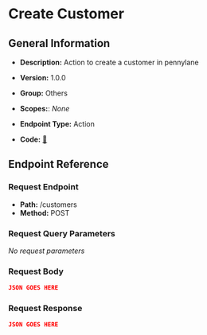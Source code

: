 # Create Customer

## General Information

- **Description:** Action to create a customer in pennylane

- **Version:** 1.0.0
- **Group:** Others
- **Scopes:**: _None_
- **Endpoint Type:** Action
- **Code:** [🔗](https://github.com/NangoHQ/integration-templates/tree/main/integrations/pennylane/actions/create-customer.ts)

## Endpoint Reference

### Request Endpoint

- **Path:** /customers
- **Method:** POST

### Request Query Parameters

_No request parameters_

### Request Body

```json
JSON GOES HERE
```

### Request Response

```json
JSON GOES HERE
```
